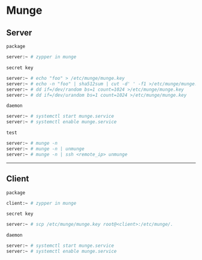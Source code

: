 # Munge


## Server

`package`

```bash
server:~ # zypper in munge
```

`secret key`

```bash
server:~ # echo "foo" > /etc/munge/munge.key
server:~ # echo -n "foo" | sha512sum | cut -d' ' -f1 >/etc/munge/munge.key
server:~ # dd if=/dev/random bs=1 count=1024 >/etc/munge/munge.key
server:~ # dd if=/dev/urandom bs=1 count=1024 >/etc/munge/munge.key
```

`daemon`

```bash
server:~ # systemctl start munge.service
server:~ # systemctl enable munge.service
```

`test`

```bash
server:~ # munge -n
server:~ # munge -n | unmunge
server:~ # munge -n | ssh <remote_ip> unmunge
```


---

## Client

`package`

```bash
client:~ # zypper in munge
```

`secret key`

```bash
server:~ # scp /etc/munge/munge.key root@<client>:/etc/munge/.
```

`daemon`

```bash
server:~ # systemctl start munge.service
server:~ # systemctl enable munge.service
```
